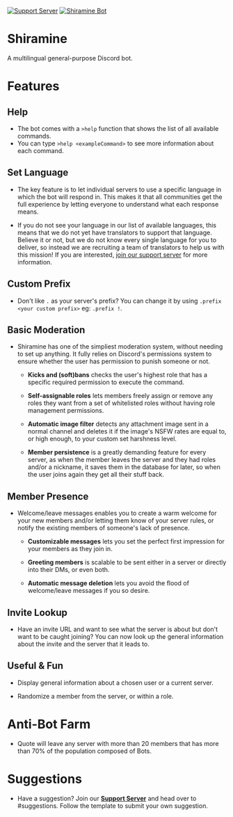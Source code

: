 [![Support Server](https://discordapp.com/api/guilds/418455732741079040/widget.png?style=shield)](https://discord.gg/sbySHxA)
[![Shiramine Bot](https://discordbots.org/api/widget/status/553377596814000140.svg)](https://discordbots.org/bot/553377596814000140)

# Shiramine
A multilingual general-purpose Discord bot.


# Features

## Help

* The bot comes with a `>help` function that shows the list of all available commands. 
* You can type `>help <exampleCommand>` to see more information about each command.


## Set Language

* The key feature is to let individual servers to use a specific language in which the bot will respond in. This makes it that all communities get the full experience by letting everyone to understand what each response means.

* If you do not see your language in our list of available languages, this means that we do not yet have translators to support that language. Believe it or not, but we do not know every single language for you to deliver, so instead we are recruiting a team of translators to help us with this mission! If you are interested, [join our support server](https://discord.gg/sbySHxA) for more information.


## Custom Prefix

* Don't like `.` as your server's prefix? You can change it by using `.prefix <your custom prefix>` eg: `.prefix !`.


## Basic Moderation

* Shiramine has one of the simpliest moderation system, without needing to set up anything. It fully relies on Discord's permissions system to ensure whether the user has permission to punish someone or not.

  * **Kicks and (soft)bans** checks the user's highest role that has a specific required permission to execute the command.

  * **Self-assignable roles** lets members freely assign or remove any roles they want from a set of whitelisted roles without having role management permissions.

  * **Automatic image filter** detects any attachment image sent in a normal channel and deletes it if the image's NSFW rates are equal to, or high enough, to your custom set harshness level.

  * **Member persistence** is a greatly demanding feature for every server, as when the member leaves the server and they had roles and/or a nickname, it saves them in the database for later, so when the user joins again they get all their stuff back.


## Member Presence

* Welcome/leave messages enables you to create a warm welcome for your new members and/or letting them know of your server rules, or notify the existing members of someone's lack of presence.

  * **Customizable messages** lets you set the perfect first impression for your members as they join in.

  * **Greeting members** is scalable to be sent either in a server or directly into their DMs, or even both.

  * **Automatic message deletion** lets you avoid the flood of welcome/leave messages if you so desire.


## Invite Lookup

* Have an invite URL and want to see what the server is about but don't want to be caught joining? You can now look up the general information about the invite and the server that it leads to.


## Useful & Fun

* Display general information about a chosen user or a current server.

* Randomize a member from the server, or within a role.


# Anti-Bot Farm

* Quote will leave any server with more than 20 members that has more than 70% of the population composed of Bots.


# Suggestions

* Have a suggestion? Join our [**Support Server**](https://discord.gg/sbySHxA) and head over to #suggestions. Follow the template to submit your own suggestion.

